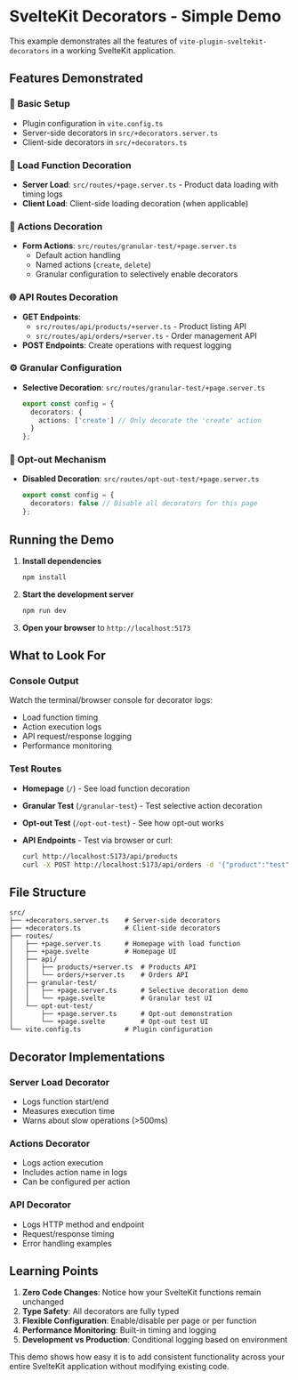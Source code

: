 # SvelteKit Decorators - Simple Demo

This example demonstrates all the features of `vite-plugin-sveltekit-decorators` in a working SvelteKit application.

## Features Demonstrated

### 🔧 Basic Setup

- Plugin configuration in `vite.config.ts`
- Server-side decorators in `src/+decorators.server.ts`
- Client-side decorators in `src/+decorators.ts`

### 📄 Load Function Decoration

- **Server Load**: `src/routes/+page.server.ts` - Product data loading with timing logs
- **Client Load**: Client-side loading decoration (when applicable)

### 🎯 Actions Decoration

- **Form Actions**: `src/routes/granular-test/+page.server.ts`
  - Default action handling
  - Named actions (`create`, `delete`)
  - Granular configuration to selectively enable decorators

### 🌐 API Routes Decoration

- **GET Endpoints**:
  - `src/routes/api/products/+server.ts` - Product listing API
  - `src/routes/api/orders/+server.ts` - Order management API
- **POST Endpoints**: Create operations with request logging

### ⚙️ Granular Configuration

- **Selective Decoration**: `src/routes/granular-test/+page.server.ts`

  ```typescript
  export const config = {
    decorators: {
      actions: ['create'] // Only decorate the 'create' action
    }
  };
  ```

### 🚫 Opt-out Mechanism

- **Disabled Decoration**: `src/routes/opt-out-test/+page.server.ts`

  ```typescript
  export const config = {
    decorators: false // Disable all decorators for this page
  };
  ```

## Running the Demo

1. **Install dependencies**

   ```bash
   npm install
   ```

2. **Start the development server**

   ```bash
   npm run dev
   ```

3. **Open your browser** to `http://localhost:5173`

## What to Look For

### Console Output

Watch the terminal/browser console for decorator logs:

- Load function timing
- Action execution logs
- API request/response logging
- Performance monitoring

### Test Routes

- **Homepage** (`/`) - See load function decoration
- **Granular Test** (`/granular-test`) - Test selective action decoration
- **Opt-out Test** (`/opt-out-test`) - See how opt-out works
- **API Endpoints** - Test via browser or curl:

  ```bash
  curl http://localhost:5173/api/products
  curl -X POST http://localhost:5173/api/orders -d '{"product":"test"}'
  ```

## File Structure

```text
src/
├── +decorators.server.ts    # Server-side decorators
├── +decorators.ts           # Client-side decorators  
├── routes/
│   ├── +page.server.ts      # Homepage with load function
│   ├── +page.svelte         # Homepage UI
│   ├── api/
│   │   ├── products/+server.ts  # Products API
│   │   └── orders/+server.ts    # Orders API
│   ├── granular-test/
│   │   ├── +page.server.ts      # Selective decoration demo
│   │   └── +page.svelte         # Granular test UI
│   └── opt-out-test/
│       ├── +page.server.ts      # Opt-out demonstration
│       └── +page.svelte         # Opt-out test UI
└── vite.config.ts           # Plugin configuration
```

## Decorator Implementations

### Server Load Decorator

- Logs function start/end
- Measures execution time
- Warns about slow operations (>500ms)

### Actions Decorator  

- Logs action execution
- Includes action name in logs
- Can be configured per action

### API Decorator

- Logs HTTP method and endpoint
- Request/response timing
- Error handling examples

## Learning Points

1. **Zero Code Changes**: Notice how your SvelteKit functions remain unchanged
2. **Type Safety**: All decorators are fully typed
3. **Flexible Configuration**: Enable/disable per page or per function
4. **Performance Monitoring**: Built-in timing and logging
5. **Development vs Production**: Conditional logging based on environment

This demo shows how easy it is to add consistent functionality across your entire SvelteKit application without modifying existing code.
